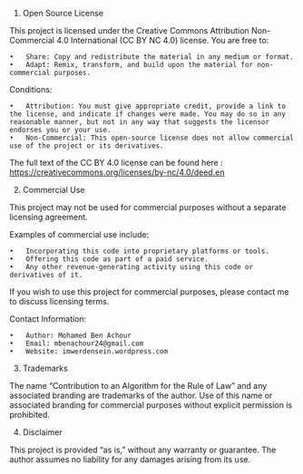 1. Open Source License

This project is licensed under the Creative Commons Attribution Non-Commercial 4.0 International (CC BY NC 4.0) license.
You are free to:

	•	Share: Copy and redistribute the material in any medium or format.
	•	Adapt: Remix, transform, and build upon the material for non-commercial purposes.

Conditions:

	•	Attribution: You must give appropriate credit, provide a link to the license, and indicate if changes were made. You may do so in any reasonable manner, but not in any way that suggests the licensor endorses you or your use.
	•	Non-Commercial: This open-source license does not allow commercial use of the project or its derivatives.

The full text of the CC BY 4.0 license can be found here : https://creativecommons.org/licenses/by-nc/4.0/deed.en

2. Commercial Use

This project may not be used for commercial purposes without a separate licensing agreement.

Examples of commercial use include:

	•	Incorporating this code into proprietary platforms or tools.
	•	Offering this code as part of a paid service.
	•	Any other revenue-generating activity using this code or derivatives of it.

If you wish to use this project for commercial purposes, please contact me to discuss licensing terms.

Contact Information:

	•	Author: Mohamed Ben Achour
	•	Email: mbenachour24@gmail.com
	•	Website: imwerdensein.wordpress.com

3. Trademarks

The name “Contribution to an Algorithm for the Rule of Law” and any associated branding are trademarks of the author. Use of this name or associated branding for commercial purposes without explicit permission is prohibited.

4. Disclaimer

This project is provided “as is,” without any warranty or guarantee. The author assumes no liability for any damages arising from its use.
